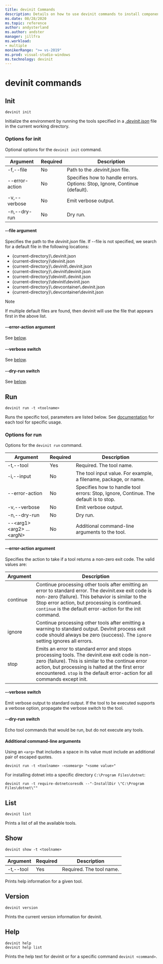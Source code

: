 ```yaml
---
title: devinit Commands
description: Details on how to use devinit commands to install components. 
ms.date: 08/28/2020
ms.topic: reference
author: andysterland
ms.author: andster
manager: jillfra
ms.workload:
- multiple
monikerRange: ">= vs-2019"
ms.prod: visual-studio-windows
ms.technology: devinit
---
```

# devinit commands

## Init

```console
devinit init
```

Initialize the environment by running the tools specified in a [_.devinit.json_](devinit-json.md) file in the current working directory.  

### Options for init

Optional options for the `devinit init` command.

| Argument             | Required | Description                                                               |
|----------------------|----------|---------------------------------------------------------------------------|
| -f,--file            | No       | Path to the _.devinit.json_ file.                                         |
| --error-action       | No       | Specifies how to handle errors. Options: Stop, Ignore, Continue (default).|
| -v,--verbose         | No       | Emit verbose output.                                                      |
| -n,--dry-run         | No       | Dry run.                                                                  |

#### --file argument

Specifies the path to the _devinit.json_ file. If --file is not specified, we search for a default file in the following locations:

* {current-directory}\\.devinit.json
* {current-directory}\\devinit.json
* {current-directory}\\.devinit\\.devinit.json
* {current-directory}\\.devinit\\devinit.json
* {current-directory}\\devinit\\.devinit.json
* {current-directory}\\devinit\\devinit.json
* {current-directory}\\.devcontainer\\.devinit.json
* {current-directory}\\.devcontainer\\devinit.json

> [!NOTE]
> If multiple default files are found, then devinit will use the file that appears first in the above list.

#### --error-action argument

See [below](#options-for-run).

#### --verbose switch

See [below](#options-for-run).

#### --dry-run switch

See [below](#options-for-run).

## Run

```console
devinit run -t <toolname>
```

Runs the specific tool, parameters are listed below. See [documentation](devinit-tool-list.md) for each tool for specific usage.

### Options for run

Options for the `devinit run` command.

| Argument                                      | Required | Description                                                                          |
|-----------------------------------------------|----------|--------------------------------------------------------------------------------------|
| -t,--tool                                     | Yes      | Required. The tool name.                                                             |
| -i,--input                                    | No       | The tool input value. For example, a filename, package, or name.                     |
| --error-action                                | No       | Specifies how to handle tool errors: Stop, Ignore, Continue. The default is to stop. |
| -v,--verbose                                  | No       | Emit verbose output.                                                                 |
| -n,--dry-run                                  | No       | Dry run.                                                                             |
| --&lt;arg1&gt; &lt;arg2&gt; ... &lt;argN&gt;  | No       | Additional command-line arguments to the tool.                                       |

#### --error-action argument

Specifies the action to take if a tool returns a non-zero exit code. The valid values are:

| Argument | Description                                                                                                                                                                                                                                                                           |
|----------|---------------------------------------------------------------------------------------------------------------------------------------------------------------------------------------------------------------------------------------------------------------------------------------|
| continue | Continue processing other tools after emitting an error to standard error. The devinit.exe exit code is non-zero (failure). This behavior is similar to the Stop error action, but processing is continued. `continue` is the default error-action for the init command.              |
| ignore   | Continue processing other tools after emitting a warning to standard output. DevInit process exit code should always be zero (success). The `ignore` setting ignores all errors.                                                                                                      |
| stop     | Emits an error to standard error and stops processing tools. The devinit.exe exit code is non-zero (failure). This is similar to the continue error action, but processing is halted at the first error encountered. `stop` is the default error-action for all commands except init. |

#### --verbose switch

Emit verbose output to standard output. If the tool to be executed supports a verbose option, propagate the verbose switch to the tool.

#### --dry-run switch

Echo tool commands that would be run, but do not execute any tools.

#### Additional command-line arguments

Using an `<arg>` that includes a space in its value must include an additional pair of escaped quotes.

```console
devinit run -t <toolname> -<somearg> "<some value>"
```

For installing dotnet into a specific directory `C:\Program Files\dotnet`:

```console
devinit run -t require-dotnetcoresdk --"-InstallDir \"C:\Program Files\dotnet\""
```

## List

```console
devinit list
```

Prints a list of all the available tools.

## Show

```console
devinit show -t <toolname>
```

| Argument       | Required | Description                                                                          |
|----------------|----------|--------------------------------------------------------------------------------------|
| -t,--tool      | Yes      | Required. The tool name.                                                             |

Prints help information for a given tool.

## Version

```console
devinit version
```

Prints the current version information for devinit.

## Help

```console
devinit help
devinit help list
```

Prints the help text for devinit or for a specific command `devinit <command>`.
 
